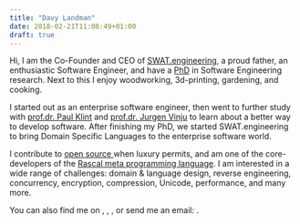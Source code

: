 ```yaml
---
title: "Davy Landman"
date: 2018-02-21T11:08:49+01:00
draft: true
---
```


Hi, I am the Co-Founder and CEO of [SWAT.engineering](http://www.swat.engineering), a proud father, an enthusiastic Software Engineer, and have a [PhD](/research/) in Software Engineering research. Next to this I enjoy woodworking, 3d-printing, gardening, and cooking. 

I started out as an enterprise software engineer, then went to further study with [prof.dr. Paul Klint](https://homepages.cwi.nl/~paulk/) and [prof.dr. Jurgen Vinju](https://homepages.cwi.nl/~jurgenv/) to learn about a better way to develop software. After finishing my PhD, we started SWAT.engineering to bring Domain Specific Languages to the enterprise software world.

I contribute to [open source <i class="fab fa-github"></i>](https://github.com/DavyLandman) when luxury permits, and am one of the core-developers of the [Rascal meta programming language](http://www.rascal-mpl.org/). I am interested in a wide range of challenges: domain & language design, reverse engineering, concurrency, encryption, compression, Unicode, performance, and many more.  

You can also find me on [<i class="fab fa-twitter"></i>](https://twitter.com/DavyLandman), [<i class="fab fa-linkedin"></i>](https://www.linkedin.com/in/davylandman/), [<i class="fab fa-stack-overflow"></i>](https://stackoverflow.com/users/11098/davy-landman), or send me an email: [<i class="fas fa-envelope-open"></i>](mailto:davy.landman@gmail.com).
